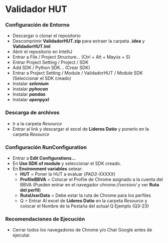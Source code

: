 # Validador HUT
### Configuración de Entorno
* Descargar o clonar el repositorio
* Descomprimir **ValidadorHUT.zip** para extraer la carpeta **.idea** y **ValidadorHUT.lml**
* Abrir el repositorio en IntelliJ
* Entrar a File / Project Structure... (Ctrl + Alt + Mayús + S)
* Entrar Project Setting / Project / SDK
* Add SDK / Python SDK... (Crear SDK)
* Entrar a Project Setting / Module / ValidadorHUT / Module SDK (Seleccionar el SDK creado)
* Instalar ***selenium***
* Instalar ***pyhocon***
* Instalar ***pandas***
* Instalar ***openpyxl***

### Descarga de archivos
* Ir a la carpeta *Resource*
* Entrar al link y descargar el excel de **Lideres Datio** y ponerlo en la carpeta *Resource*

### Configuración RunConfiguration
* Entrar a **Edit Configurations...**
* En **Use SDK of module** y seleccionar el SDK creado.
* En  **Environment variables** setear:
  * **HUT** = Poner la HUT a evaluar (*PAD3-XXXXX*)
  * **ProfileBBVA** = Colocar el Profile de Chrome asignado a la cuenta del BBVA (Pueden entrar en el navegador *chrome://version/* y ver **Ruta del perfil**)
  * **RutaUserData** = Debe estar la ruta de Chrome para los perfiles
  * Q = Entrar Al excel de **Lideres Datio** en la carpeta *Resource* y colocar el Nombre de la Pestaña del actual Q Ejemplo (Q3-23)
  
### Recomendaciones de Ejecución
* Cerrar todos los navegadores de Chrome y/o Chat Google antes de ejecutar.